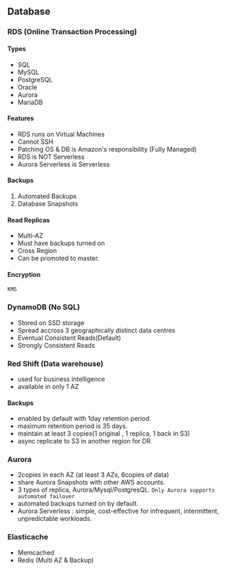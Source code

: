 ## Database

### RDS (Online Transaction Processing)

#### Types
* SQL
* MySQL
* PostgreSQL
* Oracle
* Aurora
* MariaDB
#### Features
* RDS runs on Virtual Machines
* Cannot SSH
* Patching OS & DB is Amazon's responsibility (Fully Managed)
* RDS is NOT Serverless
* Aurora Serverless is Serverless
#### Backups
1. Automated Backups
2. Database Snapshots

#### Read Replicas
* Multi-AZ
* Must have backups turned on
* Cross Region
* Can be promoted to master.

#### Encryption
`KMS`

### DynamoDB (No SQL)
* Stored on SSD storage
* Spread accross 3 geographically distinct data centres
* Eventual Consistent Reads(Default)
* Strongly Consistent Reads

### Red Shift (Data warehouse)
* used for business intelligence
* available in only 1 AZ

#### Backups
* enabled by default with 1day retention period.
* maximum retention period is 35 days.
* maintain at least 3 copies(1 original , 1 replica, 1 back in S3)
* async replicate to S3 in another region for DR

### Aurora

* 2copies in each AZ (at least 3 AZs, 6copies of data)
* share Aurora Snapshots with other AWS accounts.
* 3 types of replica, Aurora/Mysql/PostgresQL. `Only Aurora supports automated failover`
* automated backups turned on by default.
* Aurora Serverless : simple, cost-effective for infrequent, intermittent, unpredictable workloads.

### Elasticache
* Memcached
* Redis (Multi AZ & Backup)
 



